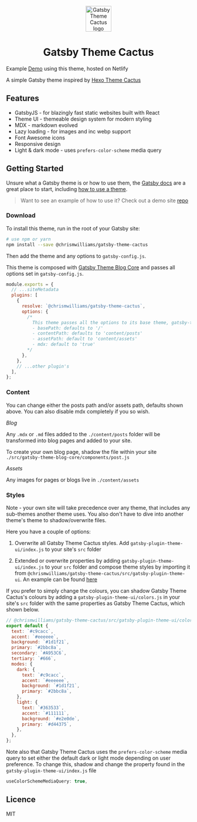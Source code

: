 <p align="center">
  <img alt="Gatsby Theme Cactus logo" src="https://res.cloudinary.com/dqzlshiwt/image/upload/v1581006740/web/gatsby-theme-cactus.png" width="70" />
</p>
<h1 align="center">
  Gatsby Theme Cactus
</h1>

Example [Demo](https://gatsby-theme-cactus.netlify.com/) using this theme, hosted on Netlify

A simple Gatsby theme inspired by [Hexo Theme Cactus](https://github.com/probberechts/hexo-theme-cactus)

## Features

- GatsbyJS - for blazingly fast static websites built with React
- Theme UI - themeable design system for modern styling
- MDX - markdown evolved
- Lazy loading - for images and inc webp support
- Font Awesome icons
- Responsive design
- Light & dark mode - uses `prefers-color-scheme` media query

## Getting Started

Unsure what a Gatsby theme is or how to use them, the [Gatsby docs](https://www.gatsbyjs.org/docs/themes/what-are-gatsby-themes/) are a great place to start, including [how to use a theme](https://www.gatsbyjs.org/docs/themes/using-a-gatsby-theme).

> Want to see an example of how to use it? Check out a demo site [repo](https://github.com/chrismwilliams/gatsby-theme-cactus/tree/master/demo)

### Download

To install this theme, run in the root of your Gatsby site:

```sh
# use npm or yarn
npm install --save @chrismwilliams/gatsby-theme-cactus
```

Then add the theme and any options to `gatsby-config.js`.

This theme is composed with [Gatsby Theme Blog Core](https://github.com/gatsbyjs/gatsby/tree/master/packages/gatsby-theme-blog-core) and passes all options set in `gatsby-config.js`.

```js
module.exports = {
  // ...siteMetadata
  plugins: [
    {
      resolve: `@chrismwilliams/gatsby-theme-cactus`,
      options: {
        /*
          This theme passes all the options to its base theme, gatsby-theme-blog-core
          - basePath: defaults to '/'
          - contentPath: defaults to 'content/posts'
          - assetPath: default to 'content/assets'
          - mdx: default to 'true'
        */
      },
    },
    // ...other plugin's
  ],
};
```

### Content

You can change either the posts path and/or assets path, defaults shown above. You can also disable mdx completely if you so wish.

_Blog_

Any `.mdx` or `.md` files added to the `./content/posts` folder will be transformed into blog pages and added to your site.

To create your own blog page, shadow the file within your site `./src/gatsby-theme-blog-core/components/post.js`

_Assets_

Any images for pages or blogs live in `./content/assets`

### Styles

Note - your own site will take precedence over any theme, that includes any sub-themes another theme uses. You also don't have to dive into another theme's theme to shadow/overwrite files.

Here you have a couple of options:

1. Overwrite all Gatsby Theme Cactus styles. Add `gatsby-plugin-theme-ui/index.js` to your site's `src` folder

2. Extended or overwrite properties by adding `gatsby-plugin-theme-ui/index.js` to your `src` folder and compose theme styles by importing it from `@chrismwilliams/gatsby-theme-cactus/src/gatsby-plugin-theme-ui`. An example can be found [here](https://github.com/chrismwilliams/gatsby-theme-cactus/blob/master/demo/src/gatsby-plugin-theme-ui/index.js)

If you prefer to simply change the colours, you can shadow Gatsby Theme Cactus's colours by adding a `gatsby-plugin-theme-ui/colors.js` in your site's `src` folder with the same properties as Gatsby Theme Cactus, which shown below.

```js
// @chrismwilliams/gatsby-theme-cactus/src/gatsby-plugin-theme-ui/colors.js
export default {
  text: `#c9cacc`,
  accent: `#eeeeee`,
  background: `#1d1f21`,
  primary: `#2bbc8a`,
  secondary: `#A953C6`,
  tertiary: `#666`,
  modes: {
    dark: {
      text: `#c9cacc`,
      accent: `#eeeeee`,
      background: `#1d1f21`,
      primary: `#2bbc8a`,
    },
    light: {
      text: `#363533`,
      accent: `#111111`,
      background: `#e2e0de`,
      primary: `#d44375`,
    },
  },
};
```

Note also that Gatsby Theme Cactus uses the `prefers-color-scheme` media query to set either the default dark or light mode depending on user preference. To change this, shadow and change the property found in the `gatsby-plugin-theme-ui/index.js` file

```js
useColorSchemeMediaQuery: true,
```

## Licence

MIT
